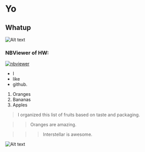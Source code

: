 # Yo

## Whatup 
![Alt text](https://i.makeagif.com/media/2-03-2016/GV_byi.gif)

### NBViewer of HW:
[![nbviewer](https://raw.githubusercontent.com/jupyter/design/master/logos/Badges/nbviewer_badge.svg)](https://nbviewer.jupyter.org/github/rcjones9/BIOS512-Assignments/tree/main/)

- I
- like
- github.

1. Oranges
1. Bananas
1. Apples

> I organized this list of fruits based on taste and packaging.

>>Oranges are amazing.

>>>Interstellar is awesome.

![Alt text](https://media1.giphy.com/media/SVCSsoKU5v6ZJLk07n/giphy.gif)
